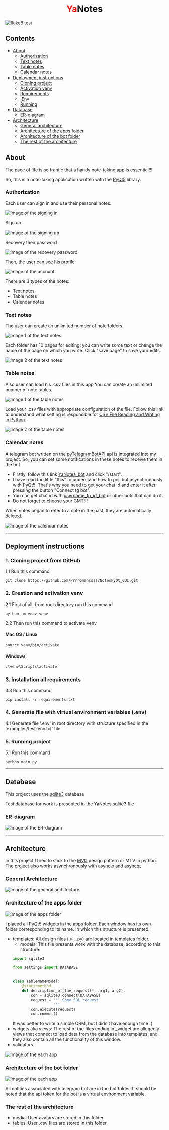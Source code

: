 <div align="center">
  <h1><span style="color:red">Ya</span>Notes</h1>
</div>


![flake8 test](https://github.com/Prrromanssss/NotesPyQt_GUI/actions/workflows/python-package.yml/badge.svg)



## Contents
* [About](#about)
  * [Authorization](#authorization)
  * [Text notes](#text-notes)
  * [Table notes](#)
  * [Calendar notes](#)
* [Deployment instructions](#deployment-instructions)
  * [Cloning project](#1-cloning-project-from-github)
  * [Activation venv](#2-creation-and-activation-venv)
  * [Requirements](#3-installation-all-requirements)
  * [.Env](#4-generate-file-with-virtual-environment-variables-env)
  * [Running](#5-running-project)
* [Database](#database)
  * [ER-diagram](#er-diagram)
* [Architecture](#architecture)
  * [General architecture](#general-architecture)
  * [Architecture of the apps folder](#architecture-of-the-apps-folder)
  * [Architecture of the bot folder](#architecture-of-the-bot-folder)
  * [The rest of the architecture](#the-rest-of-the-architecture)


## About
The pace of life is so frantic that a handy note-taking app is essential!!!

So, this is a note-taking application written with the [PyQt5](https://doc.qt.io/qtforpython/) library.

### Authorization
Each user can sign in and use their personal notes.

![Image of the signing in](https://github.com/Prrromanssss/NotesPyQt_GUI/raw/main/media_for_README/sign_in.png)

Sign up

![Image of the signing up](https://github.com/Prrromanssss/NotesPyQt_GUI/raw/main/media_for_README/sign_up.png)


Recovery their password

![Image of the recovery password](https://github.com/Prrromanssss/NotesPyQt_GUI/raw/main/media_for_README/recovery_password.png)

Then, the user can see his profile

![Image of the account](https://github.com/Prrromanssss/NotesPyQt_GUI/raw/main/media_for_README/account.png)

There are 3 types of the notes:
* Text notes
* Table notes
* Calendar notes

### Text notes
The user can create an unlimited number of note folders.

![Image 1 of the text notes](https://github.com/Prrromanssss/NotesPyQt_GUI/raw/main/media_for_README/text_notes_folders.png)

Each folder has 10 pages for editing: you can write some text or change the name of the page on which you write. Click "save page" to save your edits.

![Image 2 of the text notes](https://github.com/Prrromanssss/NotesPyQt_GUI/raw/main/media_for_README/text_notes_pages.png)

### Table notes
Also user can load his .csv files in this app
You can create an unlimited number of note tables.

![Image 1 of the table notes](https://github.com/Prrromanssss/NotesPyQt_GUI/raw/main/media_for_README/table_notes_tables.png)


Load your .csv files with appropriate configuration of the file. Follow this link to understand what setting is responsible for [CSV File Reading and Writing in Python](https://docs.python.org/3/library/csv.html).

![Image 2 of the table notes](https://github.com/Prrromanssss/NotesPyQt_GUI/raw/main/media_for_README/table_notes_pages.png)


### Calendar notes

A telegram bot written on the [pyTelegramBotAPI](https://pypi.org/project/pyTelegramBotAPI/0.3.0/) api is integrated into my project.
So, you can set some notifications in these notes to receive them in the bot.
* Firstly, follow this link [YaNotes_bot](https://t.me/YaNotes_bot) and click "/start".
* I have read too little "this" to understand how to poll bot asynchronously with PyQt5. That's why you need to get your chat id and enter it after pressing the button "Connect tg bot".
* You can get chat id with [username_to_id_bot](https://t.me/username_to_id_bot) or other bots that can do it.
* Do not forget to choose your GMT!!!

When notes began to refer to a date in the past, they are automatically deleted.


![Image of the calendar notes](https://github.com/Prrromanssss/NotesPyQt_GUI/raw/main/media_for_README/calendar_notes.png)

***

## Deployment instructions


### 1. Cloning project from GitHub

1.1 Run this command
```commandline
git clone https://github.com/Prrromanssss/NotesPyQt_GUI.git
```

### 2. Creation and activation venv

2.1 First of all, from root directory run this command
```commandline
python -m venv venv
```
2.2 Then run this command to activate venv
#### Mac OS / Linux
```commandline
source venv/bin/activate
```
#### Windows
```commandline
.\venv\Scripts\activate
```

### 3. Installation all requirements

3.3 Run this command 
```commandline
pip install -r requirements.txt
```

### 4. Generate file with virtual environment variables (.env)

4.1 Generate file '.env' in root directory with structure specified in the 'examples/test-env.txt' file

### 5. Running project

5.1 Run this command
```commandline
python main.py
```

***

## Database

This project uses the [sqlite3](https://www.sqlite.org/docs.html) database

Test database for work is presented in the YaNotes.sqlite3 file

### ER-diagram

![Image of the ER-diagram](https://github.com/Prrromanssss/NotesPyQt_GUI/raw/main/media_for_README/ER-diagram.png)

***

## Architecture

In this project I tried to stick to the [MVC](https://en.wikipedia.org/wiki/Model%E2%80%93view%E2%80%93controller) design pattern or MTV in python.
The project also works asynchronously with [asyncio](https://docs.python.org/3/library/asyncio.html) and [asyncqt](https://github.com/gmarull/asyncqt)

### General Architecture

![Image of the general architecture](https://github.com/Prrromanssss/NotesPyQt_GUI/raw/main/media_for_README/general_architecture.png)

### Architecture of the apps folder

![Image of the apps folder](https://github.com/Prrromanssss/NotesPyQt_GUI/raw/main/media_for_README/apps_folder_architecture.png)

I placed all PyQt5 widgets in the apps folder.
Each window has its own folder corresponding to its name.
In which this structure is presented:
* templates:
All design files (.ui, .py) are located in templates folder.
  * models: 
This file presents work with the database, according to this structure:
  ```python
  import sqlite3
  
  from settings import DATABASE
  
  
  class TableNameModel:
      @staticmethod
      def description_of_the_request(*, arg1, arg2):
          con = sqlite3.connect(DATABASE)
          request = ''' Some SQL request
                    '''
          con.execute(request)
          con.commit()
  ```
  It was better to write a simple ORM, but I didn’t have enough time :(
* widgets aka views:
  The rest of the files ending in _widget are allegedly views that connect to load data from the database into templates, and they also contain all the functionality of this window.
* validators

![Image of the each app](https://github.com/Prrromanssss/NotesPyQt_GUI/raw/main/media_for_README/each_app_folder_architecture.png)

### Architecture of the bot folder

![Image of the each app](https://github.com/Prrromanssss/NotesPyQt_GUI/raw/main/media_for_README/bot_architerture.png)

All entities associated with telegram bot are in the bot folder.
It should be noted that the api token for the bot is a virtual environment variable.

### The rest of the architecture
* media: User avatars are stored in this folder
* tables: User .csv files are stored in this folder